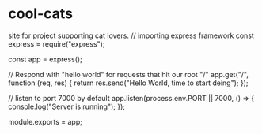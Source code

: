 # cool-cats
site for project supporting cat lovers.
// importing express framework
const express = require("express");

const app = express();

// Respond with "hello world" for requests that hit our root "/"
app.get("/", function (req, res) {
 return res.send("Hello World, time to start deing");
});

// listen to port 7000 by default
app.listen(process.env.PORT || 7000, () => {
  console.log("Server is running");
});

module.exports = app;

